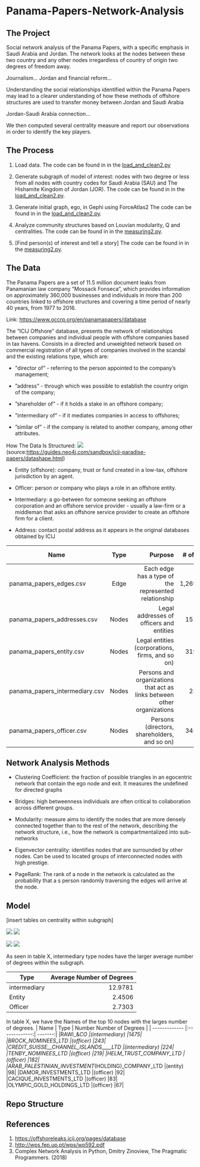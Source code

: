 # Panama-Papers-Network-Analysis

## The Project
Social network analysis of the Panama Papers, with a specific emphasis in Saudi Arabia and Jordan. The network looks at the nodes between these two country and any other nodes irregardless of country of origin two degrees of freedom away.

Journalism...
Jordan and financial reform...

Understanding the social relationships identified within the Panama Papers may lead to a clearer understanding of how these methods of offshore structures are used to transfer money between Jordan and Saudi Arabia

Jordan-Saudi Arabia connection...

We then computed several centrality measure and report our observations in order to identify the key players.

## The Process
1) Load data. The code can be found in in the [load_and_clean2.py]()

2) Generate subgraph of model of interest: nodes with two degree or less from all nodes with country codes for Saudi Arabia (SAU) and The Hishamite Kingdom of Jordan (JOR).
The code can be found in in the [load_and_clean2.py]().

3) Generate initial graph, ego, in Gephi using ForceAtlas2
The code can be found in in the [load_and_clean2.py]().

4) Analyze community structures based on Louvian modularity, Q and centralities.
The code can be found in in the [measuring2.py]().

5) [Find person(s) of interest and tell a story]
The code can be found in in the [measuring2.py]().

## The Data
The Panama  Papers are a set of 11.5 million document leaks from Panamanian law company ”Mossack Fonseca”, which provides
information on approximately 360,000 businesses and individuals in more than 200 countries linked to offshore structures and covering a time period of nearly 40 years, from 1977 to 2016.

Link: https://www.occrp.org/en/panamapapers/database

The  ”ICIJ  Offshore”  database,  presents  the  network  of  relationships  between  companies  and  individual  people  with  offshore  companies based in tax havens. Consists in a directed and unweighted network based on commercial  registration  of  all  types  of  companies  involved  in  the  scandal  and the existing relations type, which are:

* "director of” - referring to the person appointed to the company’s management;

* ”address” - through which was possible to establish the country origin of the company;

* ”shareholder of” - if it holds a stake in an offshore company;

* ”intermediary of” - if it mediates companies in access to offshores;

* ”similar of” - if the company is related to another company, among other attributes.

How The Data Is Structured:
![](images/shapeofthedata.png)
(source:https://guides.neo4j.com/sandbox/icij-paradise-papers/datashape.html)

* Entity (offshore): company, trust or fund created in a low-tax, offshore
   jurisdiction by an agent.

* Officer: person or company who plays a role in an offshore entity.

* Intermediary: a go-between for someone seeking an offshore corporation
  and an offshore service provider - usually a law-firm or a middleman that
  asks an offshore service provider to create an offshore firm for a client.

* Address: contact postal address as it appears in the original databases
  obtained by ICIJ

| Name          | Type          | Purpose | # of rows | Columns of interest |
| ------------- |:-------------:| -------:|----------:|------------:|
|  panama_papers_edges.csv    |    Edge       |   Each edge has a type of the represented relationship | 1,269,796    |   START_ID, TYPE, END_ID      |
| panama_papers_addresses.csv |    Nodes      |   Legal addresses of officers and entities  |   151,127  |      n/a   |
| panama_papers_entity.csv  |    Nodes      |   Legal entities (corporations, firms, and so on) |   319,421   |     name, jurisdiction    |
| panama_papers_intermediary.csv|    Nodes      |  Persons and organizations that act as links between other organizations| 23,642 |  name, country_code  |
| panama_papers_officer.csv  |    Nodes      | Persons (directors, shareholders, and so on)| 345,645 | name, country_code |



## Network Analysis Methods

* Clustering Coefficient: the fraction of possible triangles in an egocentric network that contain the ego node and exit. It measures the undefined for directed graphs

* Bridges: high  betweenness  individuals  are  often  critical  to  collaboration across different groups.

* Modularity: measure aims to identify the nodes that are more densely connected together than to the rest of the network, describing the network structure, i.e., how the network is compartmentalized into sub-networks

* Eigenvector centrality: identifies nodes that are surrounded by other nodes. Can be used to located groups of interconnected nodes with high prestige.

* PageRank: The rank of a node in the network is calculated as the probability that a s person randomly traversing the edges will arrive at the node.

## Model

[insert tables on centrality within subgraph]

![](images/global.png)
![](images/legend_modularity.png)

![](images/zoom.png)
![](images/legend_types.png)

As seen in table X, intermediary type nodes have the larger average number of degrees within the subgraph.

| Type          | Average Number of Degrees|
| ------------- |-------------:|
| intermediary | 12.9781|
| Entity | 2.4506|
| Officer | 2.7303|

In table X, we have the Names of the top 10 nodes with the larges number of degrees.
| Name          | Type          | Number Number of Degrees |
| ------------- |:-------------:| -------:|
|RAWI_&_CO |(intermediary) |1475|
|BROCK_NOMINEES_LTD |(officer) |243|
|CREDIT_SUISSE__CHANNEL_ISLANDS____LTD |(intermediary) |224|
|TENBY_NOMINEES_LTD |(officer) |219|
|HELM_TRUST_COMPANY_LTD |(officer) |182|
|ARAB_PALESTINIAN_INVESTMENT_(HOLDING)_COMPANY_LTD |(entity) |98|
|DAMOR_INVESTMENTS_LTD |(officer) |92|
|CACIQUE_INVESTMENTS_LTD |(officer) |83|
|OLYMPIC_GOLD_HOLDINGS_LTD |(officer) |67|

## Repo Structure

## References
1. https://offshoreleaks.icij.org/pages/database
2. http://wps.fep.up.pt/wps/wp592.pdf
2. Complex Network Analysis in Python, Dmitry Zinoview, The Pragmatic Programmers. (2018)
